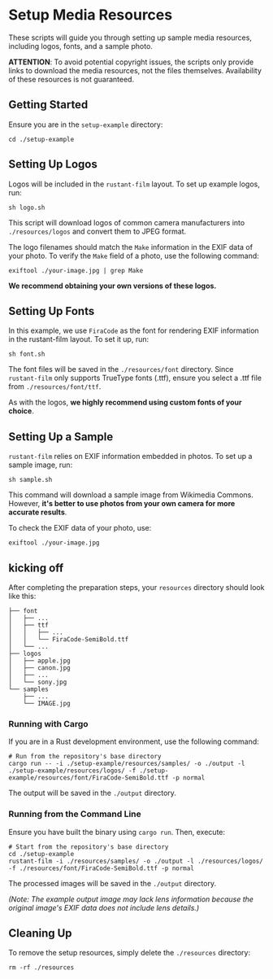 # Setup Media Resources

These scripts will guide you through setting up sample media resources, including logos, fonts, and a sample photo.

**ATTENTION**: To avoid potential copyright issues, the scripts only provide links to download the media resources, not the files themselves. Availability of these resources is not guaranteed.

## Getting Started

Ensure you are in the `setup-example` directory:

```shell
cd ./setup-example
```

## Setting Up Logos

Logos will be included in the `rustant-film` layout. To set up example logos, run:

```shell
sh logo.sh
```

This script will download logos of common camera manufacturers into `./resources/logos` and convert them to JPEG format.

The logo filenames should match the `Make` information in the EXIF data of your photo. To verify the `Make` field of a photo, use the following command:

```shell
exiftool ./your-image.jpg | grep Make
```

**We recommend obtaining your own versions of these logos.**

## Setting Up Fonts

In this example, we use `FiraCode` as the font for rendering EXIF information in the rustant-film layout. To set it up, run:

```
sh font.sh
```

The font files will be saved in the `./resources/font` directory. Since `rustant-film` only supports TrueType fonts (.ttf), ensure you select a .ttf file from `./resources/font/ttf`.

As with the logos, **we highly recommend using custom fonts of your choice**.

## Setting Up a Sample

`rustant-film` relies on EXIF information embedded in photos. To set up a sample image, run:

```
sh sample.sh
```

This command will download a sample image from Wikimedia Commons. However, **it's better to use photos from your own camera for more accurate results**.

To check the EXIF data of your photo, use:

```shell
exiftool ./your-image.jpg
```

## kicking off

After completing the preparation steps, your `resources` directory should look like this:

```
├── font
│   ├── ...
│   ├── ttf
│   │   ├── ...
│   │   └── FiraCode-SemiBold.ttf
│   └── ...
├── logos
│   ├── apple.jpg
│   ├── canon.jpg
│   ├── ...
│   └── sony.jpg
└── samples
    ├── ...
    └── IMAGE.jpg
```

### Running with Cargo

If you are in a Rust development environment, use the following command:

```shell
# Run from the repository's base directory
cargo run -- -i ./setup-example/resources/samples/ -o ./output -l ./setup-example/resources/logos/ -f ./setup-example/resources/font/FiraCode-SemiBold.ttf -p normal
```

The output will be saved in the `./output` directory.

### Running from the Command Line

Ensure you have built the binary using `cargo run`. Then, execute:

```shell
# Start from the repository's base directory
cd ./setup-example
rustant-film -i ./resources/samples/ -o ./output -l ./resources/logos/ -f ./resources/font/FiraCode-SemiBold.ttf -p normal
```

The processed images will be saved in the `./output` directory.

*(Note: The example output image may lack lens information because the original image's EXIF data does not include lens details.)*

## Cleaning Up

To remove the setup resources, simply delete the `./resources` directory:

```shell
rm -rf ./resources
```